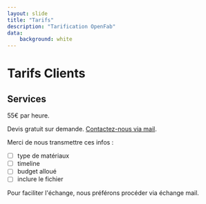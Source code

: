 ```yaml
---
layout: slide
title: "Tarifs"
description: "Tarification OpenFab"
data:
    background: white
---
```


# Tarifs Clients

## Services

55€ par heure.

Devis gratuit sur demande. [Contactez-nous via mail](mailto:contact@openfab.be).

Merci de nous transmettre ces infos :
- [ ] type de matériaux
- [ ] timeline
- [ ] budget alloué
- [ ] inclure le fichier

Pour faciliter l'échange, nous préférons procéder via échange mail.
